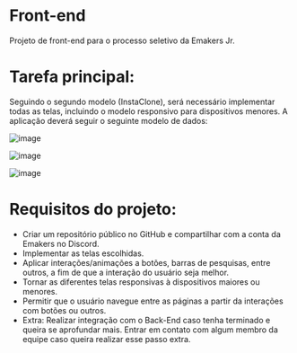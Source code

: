 # Front-end
Projeto de front-end para o processo seletivo da Emakers Jr.

# Tarefa principal:
Seguindo o segundo modelo (InstaClone), será necessário implementar todas as telas, incluindo o modelo responsivo para dispositivos menores.
A aplicação deverá seguir o seguinte modelo de dados:

![image](https://github.com/AlphaFNTZ/Front-end/assets/167240605/ef986314-5895-438f-967f-291e853c991d)

![image](https://github.com/AlphaFNTZ/Front-end/assets/167240605/32f1b5d0-a1d5-4029-bfae-ea11010030aa)

![image](https://github.com/AlphaFNTZ/Front-end/assets/167240605/55bcb1dc-efde-457c-bc0d-318c8af3ec57)

# Requisitos do projeto:
 - Criar um repositório público no GitHub e compartilhar com a conta da Emakers no Discord.
 - Implementar as telas escolhidas.
 - Aplicar interações/animações a botões, barras de pesquisas, entre outros, a fim de que a interação do usuário seja melhor.
 - Tornar as diferentes telas responsivas à dispositivos maiores ou menores.
 - Permitir que o usuário navegue entre as páginas a partir da interações com botões ou outros.
 - Extra: Realizar integração com o Back-End caso tenha terminado e queira se aprofundar mais. Entrar em contato com algum membro da equipe caso queira realizar esse passo extra.

